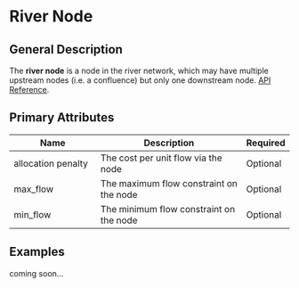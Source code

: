 # River Node

## General Description

The **river node** is a node in the river network, which may have multiple upstream nodes (i.e. a confluence) but only one downstream node. [API Reference](https://pywr.github.io/pywr-docs/master/api/generated/pywr.domains.river.River.html).



## Primary Attributes

<table><thead><tr><th width="181.33333333333331">Name</th><th width="342">Description</th><th>Required</th></tr></thead><tbody><tr><td>allocation penalty</td><td>The cost per unit flow via the node</td><td>Optional</td></tr><tr><td>max_flow</td><td>The maximum flow constraint on the node</td><td>Optional</td></tr><tr><td>min_flow</td><td>The minimum flow constraint on the node</td><td>Optional</td></tr></tbody></table>



## Examples

coming soon...
